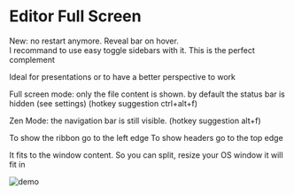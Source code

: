 # Editor Full Screen

New: no restart anymore. Reveal bar on hover.   
I recommand to use easy toggle sidebars with it. This is the perfect complement

Ideal for presentations or to have a better perspective to work

Full screen mode: only the file content is shown. by default the status bar is hidden (see settings) (hotkey suggestion ctrl+alt+f)

Zen Mode: the navigation bar is still visible. (hotkey suggestion alt+f) 

To show the ribbon go to the left edge
To show headers go to the top edge

It fits to the window content. So you can split, resize your OS window it will fit in

![demo](cool.gif)